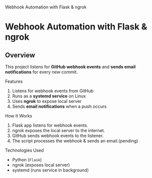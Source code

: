 Webhook Automation with Flask & ngrok 


# Webhook Automation with Flask & ngrok 

## Overview
This project listens for **GitHub webhook events** and **sends email notifications** for every new commit.

Features
1. Listens for webhook events from GitHub  
2. Runs as a **systemd service** on Linux  
3. Uses **ngrok** to expose local server  
4. Sends **email notifications** when a push occurs 

How It Works
1. Flask app listens for webhook events.
2. ngrok exposes the local server to the internet.
3. GitHub sends webhook events to the listener.
4. The script processes the webhook & sends an email.(pending)

Technologies Used
- Python (`Flask`)
- ngrok (exposes local server)
- systemd (runs service in background)

